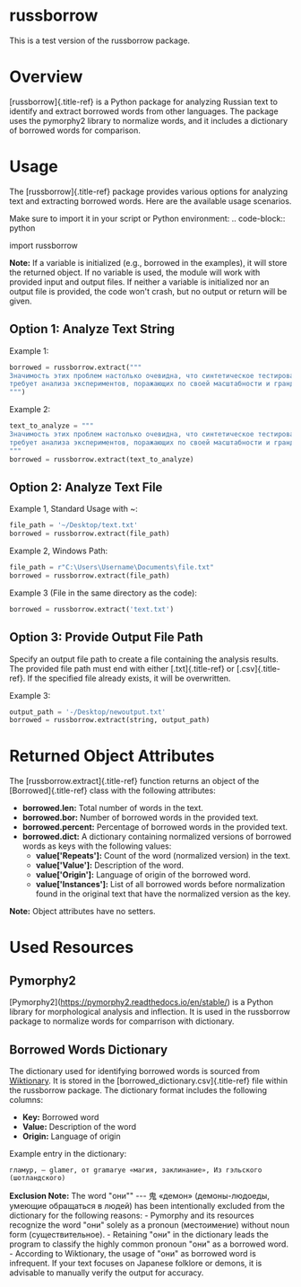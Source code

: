 # russborrow

This is a test version of the russborrow package.

# Overview

[russborrow]{.title-ref} is a Python package for analyzing Russian text
to identify and extract borrowed words from other languages. The package
uses the pymorphy2 library to normalize words, and it includes a
dictionary of borrowed words for comparison.

# Usage

The [russborrow]{.title-ref} package provides various options for
analyzing text and extracting borrowed words. Here are the available
usage scenarios.

Make sure to import it in your script or Python environment: ..
code-block:: python

import russborrow

**Note:** If a variable is initialized (e.g., borrowed in the examples),
it will store the returned object. If no variable is used, the module
will work with provided input and output files. If neither a variable is
initialized nor an output file is provided, the code won\'t crash, but
no output or return will be given.

## Option 1: Analyze Text String

Example 1:

``` python
borrowed = russborrow.extract("""
Значимость этих проблем настолько очевидна, что синтетическое тестирование 
требует анализа экспериментов, поражающих по своей масштабности и грандиозности.
""")
```

Example 2:

``` python
text_to_analyze = """
Значимость этих проблем настолько очевидна, что синтетическое тестирование 
требует анализа экспериментов, поражающих по своей масштабности и грандиозности.
"""
borrowed = russborrow.extract(text_to_analyze)
```

## Option 2: Analyze Text File

Example 1, Standard Usage with \~:

``` python
file_path = '~/Desktop/text.txt' 
borrowed = russborrow.extract(file_path)
```

Example 2, Windows Path:

``` python
file_path = r"C:\Users\Username\Documents\file.txt"
borrowed = russborrow.extract(file_path)
```

Example 3 (File in the same directory as the code):

``` python
borrowed = russborrow.extract('text.txt')
```

## Option 3: Provide Output File Path

Specify an output file path to create a file containing the analysis
results. The provided file path must end with either [.txt]{.title-ref}
or [.csv]{.title-ref}. If the specified file already exists, it will be
overwritten.

Example 3:

``` python
output_path = '-/Desktop/newoutput.txt'
borrowed = russborrow.extract(string, output_path)
```

# Returned Object Attributes

The [russborrow.extract]{.title-ref} function returns an object of the
[Borrowed]{.title-ref} class with the following attributes:

-   **borrowed.len:** Total number of words in the text.
-   **borrowed.bor:** Number of borrowed words in the provided text.
-   **borrowed.percent:** Percentage of borrowed words in the provided
    text.
-   **borrowed.dict:** A dictionary containing normalized versions of
    borrowed words as keys with the following values:
    -   **value\[\'Repeats\'\]:** Count of the word (normalized version)
        in the text.
    -   **value\[\'Value\'\]:** Description of the word.
    -   **value\[\'Origin\'\]:** Language of origin of the borrowed
        word.
    -   **value\[\'Instances\'\]:** List of all borrowed words before
        normalization found in the original text that have the
        normalized version as the key.

**Note:** Object attributes have no setters.

# Used Resources

## Pymorphy2

\[Pymorphy2\](<https://pymorphy2.readthedocs.io/en/stable/>) is a Python
library for morphological analysis and inflection. It is used in the
russborrow package to normalize words for comparrison with dictionary.

## Borrowed Words Dictionary

The dictionary used for identifying borrowed words is sourced from
[Wiktionary](https://ru.wiktionary.org/wiki/Приложение:Заимствованные_слова_в_русском_языке).
It is stored in the [borrowed_dictionary.csv]{.title-ref} file within
the russborrow package. The dictionary format includes the following
columns:

-   **Key:** Borrowed word
-   **Value:** Description of the word
-   **Origin:** Language of origin

Example entry in the dictionary:

    гламур, — glamer, от gramarye «магия, заклинание», Из гэльского (шотландского)

**Exclusion Note:** The word \"они\"\" --- 鬼 «демон» (демоны-людоеды,
умеющие обращаться в людей) has been intentionally excluded from the
dictionary for the following reasons: - Pymorphy and its resources
recognize the word \"они\" solely as a pronoun (местоимение) without
noun form (существительное). - Retaining \"они\" in the dictionary leads
the program to classify the highly common pronoun \"они\" as a borrowed
word. - According to Wiktionary, the usage of \"они\" as borrowed word
is infrequent. If your text focuses on Japanese folklore or demons, it
is advisable to manually verify the output for accuracy.
